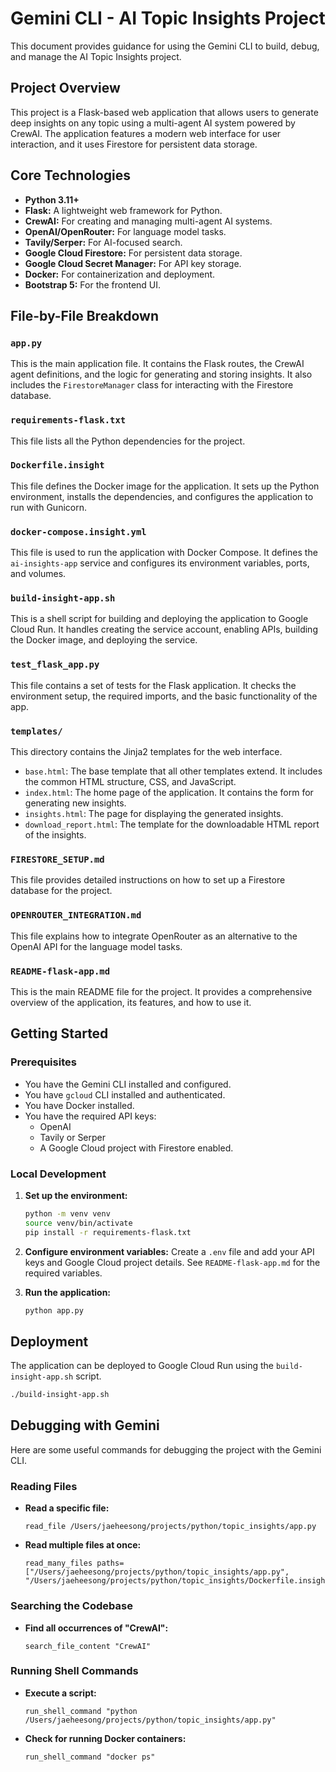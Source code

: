 # Gemini CLI - AI Topic Insights Project

This document provides guidance for using the Gemini CLI to build, debug, and manage the AI Topic Insights project.

## Project Overview

This project is a Flask-based web application that allows users to generate deep insights on any topic using a multi-agent AI system powered by CrewAI. The application features a modern web interface for user interaction, and it uses Firestore for persistent data storage.

## Core Technologies

*   **Python 3.11+**
*   **Flask:** A lightweight web framework for Python.
*   **CrewAI:** For creating and managing multi-agent AI systems.
*   **OpenAI/OpenRouter:** For language model tasks.
*   **Tavily/Serper:** For AI-focused search.
*   **Google Cloud Firestore:** For persistent data storage.
*   **Google Cloud Secret Manager:** For API key storage.
*   **Docker:** For containerization and deployment.
*   **Bootstrap 5:** For the frontend UI.

## File-by-File Breakdown

### `app.py`

This is the main application file. It contains the Flask routes, the CrewAI agent definitions, and the logic for generating and storing insights. It also includes the `FirestoreManager` class for interacting with the Firestore database.

### `requirements-flask.txt`

This file lists all the Python dependencies for the project.

### `Dockerfile.insight`

This file defines the Docker image for the application. It sets up the Python environment, installs the dependencies, and configures the application to run with Gunicorn.

### `docker-compose.insight.yml`

This file is used to run the application with Docker Compose. It defines the `ai-insights-app` service and configures its environment variables, ports, and volumes.

### `build-insight-app.sh`

This is a shell script for building and deploying the application to Google Cloud Run. It handles creating the service account, enabling APIs, building the Docker image, and deploying the service.

### `test_flask_app.py`

This file contains a set of tests for the Flask application. It checks the environment setup, the required imports, and the basic functionality of the app.

### `templates/`

This directory contains the Jinja2 templates for the web interface.

*   `base.html`: The base template that all other templates extend. It includes the common HTML structure, CSS, and JavaScript.
*   `index.html`: The home page of the application. It contains the form for generating new insights.
*   `insights.html`: The page for displaying the generated insights.
*   `download_report.html`: The template for the downloadable HTML report of the insights.

### `FIRESTORE_SETUP.md`

This file provides detailed instructions on how to set up a Firestore database for the project.

### `OPENROUTER_INTEGRATION.md`

This file explains how to integrate OpenRouter as an alternative to the OpenAI API for the language model tasks.

### `README-flask-app.md`

This is the main README file for the project. It provides a comprehensive overview of the application, its features, and how to use it.

## Getting Started

### Prerequisites

*   You have the Gemini CLI installed and configured.
*   You have `gcloud` CLI installed and authenticated.
*   You have Docker installed.
*   You have the required API keys:
    *   OpenAI
    *   Tavily or Serper
    *   A Google Cloud project with Firestore enabled.

### Local Development

1.  **Set up the environment:**
    ```bash
    python -m venv venv
    source venv/bin/activate
    pip install -r requirements-flask.txt
    ```

2.  **Configure environment variables:**
    Create a `.env` file and add your API keys and Google Cloud project details. See `README-flask-app.md` for the required variables.

3.  **Run the application:**
    ```bash
    python app.py
    ```

## Deployment

The application can be deployed to Google Cloud Run using the `build-insight-app.sh` script.

```bash
./build-insight-app.sh
```

## Debugging with Gemini

Here are some useful commands for debugging the project with the Gemini CLI.

### Reading Files

*   **Read a specific file:**
    ```
    read_file /Users/jaeheesong/projects/python/topic_insights/app.py
    ```

*   **Read multiple files at once:**
    ```
    read_many_files paths=["/Users/jaeheesong/projects/python/topic_insights/app.py", "/Users/jaeheesong/projects/python/topic_insights/Dockerfile.insight"]
    ```

### Searching the Codebase

*   **Find all occurrences of "CrewAI":**
    ```
    search_file_content "CrewAI"
    ```

### Running Shell Commands

*   **Execute a script:**
    ```
    run_shell_command "python /Users/jaeheesong/projects/python/topic_insights/app.py"
    ```

*   **Check for running Docker containers:**
    ```
    run_shell_command "docker ps"
    ```